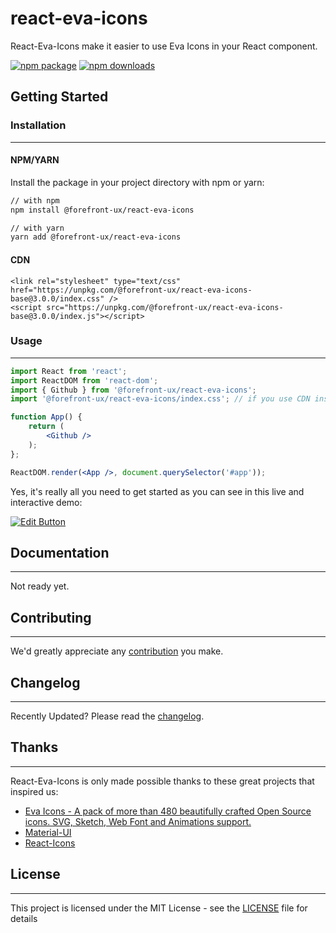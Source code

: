 # react-eva-icons
React-Eva-Icons make it easier to use Eva Icons in your React component.

[![npm package](https://img.shields.io/npm/v/@forefront-ux/react-eva-icons/latest.svg)](https://www.npmjs.com/package/@forefront-ux/react-eva-icons)
[![npm downloads](https://img.shields.io/npm/dm/@forefront-ux/react-eva-icons/core.svg)](https://www.npmjs.com/package/@forefront-ux/react-eva-icons)

## Getting Started

### Installation
---
#### NPM/YARN
Install the package in your project directory with npm or yarn:

```sh
// with npm
npm install @forefront-ux/react-eva-icons

// with yarn
yarn add @forefront-ux/react-eva-icons
```

#### CDN
```
<link rel="stylesheet" type="text/css" href="https://unpkg.com/@forefront-ux/react-eva-icons-base@3.0.0/index.css" />
<script src="https://unpkg.com/@forefront-ux/react-eva-icons-base@3.0.0/index.js"></script>
```

### Usage
---
```jsx
import React from 'react';
import ReactDOM from 'react-dom';
import { Github } from '@forefront-ux/react-eva-icons';
import '@forefront-ux/react-eva-icons/index.css'; // if you use CDN installation, ignore this line.

function App() {
    return (
        <Github />
    );
};

ReactDOM.render(<App />, document.querySelector('#app'));
```
Yes, it's really all you need to get started as you can see in this live and interactive demo:

[![Edit Button](https://codesandbox.io/static/img/play-codesandbox.svg)](https://codesandbox.io)

## Documentation
---
Not ready yet.

## Contributing
---
We'd greatly appreciate any [contribution](./CONTRIBUTING.md) you make.

## Changelog
---
Recently Updated? Please read the [changelog](https://github.com/forefront-ux/react-eva-icons/releases).

## Thanks
---
React-Eva-Icons is only made possible thanks to these great projects that inspired us:
- [Eva Icons - A pack of more than 480 beautifully crafted Open Source icons. SVG, Sketch, Web Font and Animations support.](https://akveo.github.io/eva-icons/#/)
- [Material-UI](https://material-ui.com/)
- [React-Icons](https://github.com/react-icons/react-icons)


## License
---
This project is licensed under the MIT License - see the [LICENSE](./LICENSE) file for details
